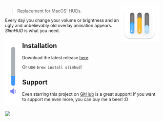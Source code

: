 <img align="right" width="25%" src="https://github.com/AlexPerathoner/SlimHUD/blob/develop/Screens/Icon1024.png?raw=true"> 

> Replacement for MacOS' HUDs.

Every day you change your volume or brightness and an ugly and unbelievably old overlay animation appears. *SlimHUD* is what you need.

<img align="left" height="40%" src="simple-hud.png">

## Installation

Download the latest release [here](https://github.com/AlexPerathoner/SlimHUD/releases/latest)

Or use `brew install slimhud`!

## Support
Even starring this project on [GitHub](https://github.com/AlexPerathoner/SlimHUD/) is a great support! If you want to support me even more, you can buy me a beer! :D

<br><a href="https://www.buymeacoffee.com/alexpera"><img src="https://img.buymeacoffee.com/button-api/?text=Buy me a beer&emoji=🍺&slug=alexpera&button_colour=94e3fe&font_colour=000000&font_family=Bree&outline_colour=000000&coffee_colour=FFDD00" /></a>
